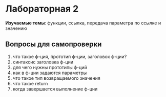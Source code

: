 # Лабораторная 2
**Изучаемые темы**: функции, ссылка, передача параметра по ссылке и значению

## Вопросы для самопроверки
1. что такое ф-ция, прототип ф-ции, заголовок ф-ции?
1. синтаксис заголовка ф-ции
1. для чего нужны прототипы ф-ций
1. как в ф-ции задаются параметры
1. что такое тип возвращаемого значения
1. что такое return
1. когда завершается выполнение ф-ции